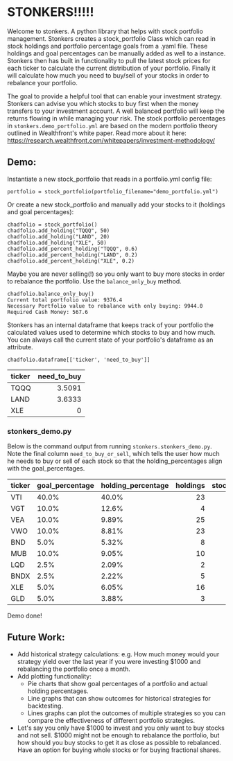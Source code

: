 # STONKERS!!!!!

Welcome to stonkers. A python library that helps with stock portfolio management. Stonkers creates a stock_portfolio Class which can read in stock holdings and portfolio percentage goals from a .yaml file. These holdings and goal percentages can be manually added as well to a instance. Stonkers then has built in functionality to pull the latest stock prices for each ticker to calculate the current distribution of your portfolio. Finally it will calculate how much you need to buy/sell of your stocks in order to rebalance your portfolio.

The goal to provide a helpful tool that can enable your investment strategy. Stonkers can advise you which stocks to buy first when the money transfers to your investment account. A well balanced portfolio will keep the returns flowing in while managing your risk. The stock portfolio percentages in `stonkers.demo_portfolio.yml` are based on the modern portfolio theory outlined in Wealthfront's white paper. Read more about it here: https://research.wealthfront.com/whitepapers/investment-methodology/



## Demo:

Instantiate a new stock_portfolio that reads in a portfolio.yml config file:
```
portfolio = stock_portfolio(portfolio_filename="demo_portfolio.yml")
```
Or create a new stock_portfolio and manually add your stocks to it (holdings and goal percentages):
```
chadfolio = stock_portfolio()
chadfolio.add_holding("TQQQ", 50)
chadfolio.add_holding("LAND", 20)
chadfolio.add_holding("XLE", 50)
chadfolio.add_percent_holding("TQQQ", 0.6)
chadfolio.add_percent_holding("LAND", 0.2)
chadfolio.add_percent_holding("XLE", 0.2)
```
Maybe you are never selling(!) so you only want to buy more stocks in order to rebalance the portfolio. Use the `balance_only_buy` method.
```
chadfolio.balance_only_buy()
Current total portfolio value: 9376.4
Necessary Portfolio value to rebalance with only buying: 9944.0
Required Cash Money: 567.6
```
Stonkers has an internal dataframe that keeps track of your portfolio the calculated values used to determine which stocks to buy and how much. You can always call the current state of your portfolio's dataframe as an attribute.
```
chadfolio.dataframe[['ticker', 'need_to_buy']]
```
| ticker   |   need_to_buy |
|:---------|--------------:|
| TQQQ     |        3.5091 |
| LAND     |        3.6333 |
| XLE      |        0      |

### stonkers_demo.py
Below is the command output from running `stonkers.stonkers_demo.py`. Note the final column `need_to_buy_or_sell`, which tells the user how much he needs to buy or sell of each stock so that the holding_percentages align with the goal_percentages.

| ticker   | goal_percentage   | holding_percentage   |   holdings |   stock_price |   holdings_value |   goal_holding_value |   holding_value_diff |   need_to_buy_or_sell |
|:---------|:------------------|:---------------------|-----------:|--------------:|-----------------:|---------------------:|---------------------:|----------------------:|
| VTI      | 40.0%             | 40.0%                |         23 |        226.69 |          5213.87 |              5206.23 |                -7.64 |               -0.0337 |
| VGT      | 10.0%             | 12.6%                |          4 |        410.31 |          1641.24 |              1301.56 |              -339.68 |               -0.8279 |
| VEA      | 10.0%             | 9.89%                |         25 |         51.5  |          1287.5  |              1301.56 |                14.06 |                0.273  |
| VWO      | 10.0%             | 8.81%                |         23 |         49.87 |          1147.01 |              1301.56 |               154.55 |                3.0991 |
| BND      | 5.0%              | 5.32%                |          8 |         86.7  |           693.6  |               650.78 |               -42.82 |               -0.4939 |
| MUB      | 10.0%             | 9.05%                |         10 |        117.8  |          1178    |              1301.56 |               123.56 |                1.0489 |
| LQD      | 2.5%              | 2.09%                |          2 |        136.05 |           272.1  |               325.39 |                53.29 |                0.3917 |
| BNDX     | 2.5%              | 2.22%                |          5 |         57.84 |           289.2  |               325.39 |                36.19 |                0.6257 |
| XLE      | 5.0%              | 6.05%                |         16 |         49.23 |           787.68 |               650.78 |              -136.9  |               -2.7808 |
| GLD      | 5.0%              | 3.88%                |          3 |        168.46 |           505.38 |               650.78 |               145.4  |                0.8631 | 

Demo done!

## Future Work:
- Add historical strategy calculations: e.g. How much money would your strategy yield over the last year if you were investing $1000 and rebalancing the portfolio once a month.
- Add plotting functionality:
	- Pie charts that show goal percentages of a portfolio and actual holding percentages.
	- Line graphs that can show outcomes for historical strategies for backtesting.
	- Lines graphs can plot the outcomes of multiple strategies so you can compare the effectiveness of different portfolio strategies.
- Let's say you only have $1000 to invest and you only want to buy stocks and not sell. $1000 might not be enough to rebalance the portfolio, but how should you buy stocks to get it as close as possible to rebalanced. Have an option for buying whole stocks or for buying fractional shares.